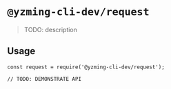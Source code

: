 # `@yzming-cli-dev/request`

> TODO: description

## Usage

```
const request = require('@yzming-cli-dev/request');

// TODO: DEMONSTRATE API
```
